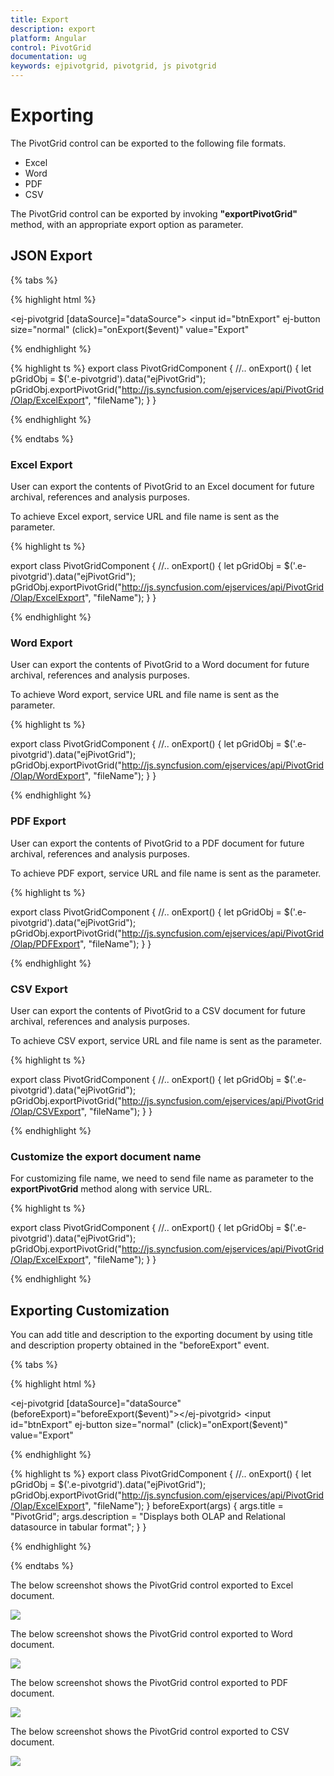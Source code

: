 ```yaml
---
title: Export
description: export
platform: Angular
control: PivotGrid
documentation: ug
keywords: ejpivotgrid, pivotgrid, js pivotgrid
---
```


# Exporting

The PivotGrid control can be exported to the following file formats.

* Excel
* Word
* PDF
* CSV

The PivotGrid control can be exported by invoking **"exportPivotGrid"** method, with an appropriate export option as parameter.

## JSON Export

{% tabs %}

{% highlight html %}

<ej-pivotgrid [dataSource]="dataSource"></ej-pivotgrid>
<input id="btnExport" ej-button size="normal" (click)="onExport($event)" value="Export" 

{% endhighlight %}

{% highlight ts %}
export class PivotGridComponent {
    //..
    onExport() {
        let pGridObj = $('.e-pivotgrid').data("ejPivotGrid");
        pGridObj.exportPivotGrid("http://js.syncfusion.com/ejservices/api/PivotGrid/Olap/ExcelExport", "fileName");
    }
}

{% endhighlight %}

{% endtabs %}

### Excel Export

User can export the contents of PivotGrid to an Excel document for future archival, references and analysis purposes.

To achieve Excel export, service URL and file name is sent as the parameter.

{% highlight ts %}

export class PivotGridComponent {
    //..
    onExport() {
        let pGridObj = $('.e-pivotgrid').data("ejPivotGrid");
        pGridObj.exportPivotGrid("http://js.syncfusion.com/ejservices/api/PivotGrid/Olap/ExcelExport", "fileName");
    }
}

{% endhighlight %}

### Word Export

User can export the contents of PivotGrid to a Word document for future archival, references and analysis purposes.

To achieve Word export, service URL and file name is sent as the parameter.

{% highlight ts %}

export class PivotGridComponent {
    //..
    onExport() {
        let pGridObj = $('.e-pivotgrid').data("ejPivotGrid");
        pGridObj.exportPivotGrid("http://js.syncfusion.com/ejservices/api/PivotGrid/Olap/WordExport", "fileName");
    }
}

{% endhighlight %}

### PDF Export

User can export the contents of PivotGrid to a PDF document for future archival, references and analysis purposes.

To achieve PDF export, service URL and file name is sent as the parameter.

{% highlight ts %}

export class PivotGridComponent {
    //..
    onExport() {
        let pGridObj = $('.e-pivotgrid').data("ejPivotGrid");
        pGridObj.exportPivotGrid("http://js.syncfusion.com/ejservices/api/PivotGrid/Olap/PDFExport", "fileName");
    }
}

{% endhighlight %} 

### CSV Export

User can export the contents of PivotGrid to a CSV document for future archival, references and analysis purposes.

To achieve CSV export, service URL and file name is sent as the parameter.

{% highlight ts %}

export class PivotGridComponent {
    //..
    onExport() {
        let pGridObj = $('.e-pivotgrid').data("ejPivotGrid");
        pGridObj.exportPivotGrid("http://js.syncfusion.com/ejservices/api/PivotGrid/Olap/CSVExport", "fileName");
    }
}

{% endhighlight %} 

### Customize the export document name

For customizing file name, we need to send file name as parameter to the **exportPivotGrid**  method along with service URL.

{% highlight ts %}

export class PivotGridComponent {
    //..
    onExport() {
        let pGridObj = $('.e-pivotgrid').data("ejPivotGrid");
        pGridObj.exportPivotGrid("http://js.syncfusion.com/ejservices/api/PivotGrid/Olap/ExcelExport", "fileName");
    }
}

{% endhighlight %} 

## Exporting Customization

You can add title and description to the exporting document by using title and description property obtained in the "beforeExport" event.

{% tabs %}

{% highlight html %}

<ej-pivotgrid [dataSource]="dataSource" (beforeExport)="beforeExport($event)"></ej-pivotgrid>
<input id="btnExport" ej-button size="normal" (click)="onExport($event)" value="Export" 

{% endhighlight %}

{% highlight ts %}
export class PivotGridComponent {
    //..
    onExport() {
        let pGridObj = $('.e-pivotgrid').data("ejPivotGrid");
        pGridObj.exportPivotGrid("http://js.syncfusion.com/ejservices/api/PivotGrid/Olap/ExcelExport", "fileName");
    }
    beforeExport(args) {
        args.title = "PivotGrid";
        args.description = "Displays both OLAP and Relational datasource in tabular format";
    }
}

{% endhighlight %}

{% endtabs %}

The below screenshot shows the PivotGrid control exported to Excel document.

![](Export_images/ExportPivotExcel.png)

The below screenshot shows the PivotGrid control exported to Word document.

![](Export_images/ExportPivotWord.png)

The below screenshot shows the PivotGrid control exported to PDF document.

![](Export_images/ExportPivotPDF.png)

The below screenshot shows the PivotGrid control exported to CSV document.

![](Export_images/ExportPivotCSV.png)
